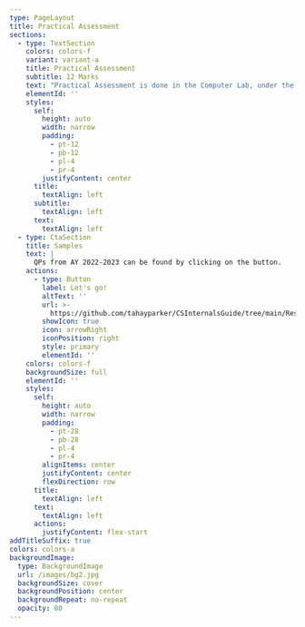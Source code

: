 ```yaml
---
type: PageLayout
title: Practical Assessment
sections:
  - type: TextSection
    colors: colors-f
    variant: variant-a
    title: Practical Assessment
    subtitle: 12 Marks
    text: "Practical Assessment is done in the Computer Lab, under the supervision of your teacher, the external examiner, and possibly external invigilators as well.\n\nThe Practical Assessment is the biggest part of your Internal Marks, as evidenced by the marking structure, accounting for 40% of your Internals.\n\nWhile \"sample\" papers / \"worksheets\" (if you know, you know ( ͡ ° ͜ʖ ͡ °) ) may be handed out before the exam (depends on the teacher), it is important to know what each line of code does, so that you can answer confidently if the external decides to go around and ask you.\n\nQuestions aren't certain; formats and types of questions may change, hence you must practice as much as possible.\n\nThe exam is easy, and nothing to stress about.\n\nThe answer sheet for the Practical Assessment is to be formatted as follows (subject to change, ask teacher for latest info):\n\n*   Exam Name (All India Senior...)\n\n*   Roll Number, Set Number\n\n*   Question Number (1A, 1B, etc.)\n\n*   Screenshot of code\n\n*   Screenshot of output\n\nThe batch of '23 did\_not\_have to write anything on paper as printer was provided for the exam, however, this may change.\n\nConsult your teacher for the most up-to-date info regarding this exam.\n\nPlease, for God's sake,\_**DO NOT ASK THE EXTERNALS FOR HELP.**\n\n**Asking externals gives them grounds to cut marks. If you have any doubts, wait for the externals to leave for their break and then ask your teacher, or if it is an emergency, quietly raise your hand to call the teacher to you.**\n"
    elementId: ''
    styles:
      self:
        height: auto
        width: narrow
        padding:
          - pt-12
          - pb-12
          - pl-4
          - pr-4
        justifyContent: center
      title:
        textAlign: left
      subtitle:
        textAlign: left
      text:
        textAlign: left
  - type: CtaSection
    title: Samples
    text: |
      QPs from AY 2022-2023 can be found by clicking on the button.
    actions:
      - type: Button
        label: Let's go!
        altText: ''
        url: >-
          https://github.com/tahayparker/CSInternalsGuide/tree/main/Resources/Practical-2023
        showIcon: true
        icon: arrowRight
        iconPosition: right
        style: primary
        elementId: ''
    colors: colors-f
    backgroundSize: full
    elementId: ''
    styles:
      self:
        height: auto
        width: narrow
        padding:
          - pt-28
          - pb-28
          - pl-4
          - pr-4
        alignItems: center
        justifyContent: center
        flexDirection: row
      title:
        textAlign: left
      text:
        textAlign: left
      actions:
        justifyContent: flex-start
addTitleSuffix: true
colors: colors-a
backgroundImage:
  type: BackgroundImage
  url: /images/bg2.jpg
  backgroundSize: cover
  backgroundPosition: center
  backgroundRepeat: no-repeat
  opacity: 80
---
```

